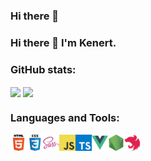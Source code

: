 ### Hi there 👋




### Hi there 👋 I'm Kenert. 

### GitHub stats:

<img align="center" src="https://github-readme-stats.vercel.app/api?username=karukenert&show_icons=true&theme=merko" />
<img align="center" src="https://github-readme-stats.vercel.app/api/top-langs/?username=karukenert&theme=merko" />

### Languages and Tools:

<img align="left" alt="HTML" width="26px" src="https://raw.githubusercontent.com/github/explore/master/topics/html/html.png" />
<img align="left" alt="CSS" width="26px" src="https://raw.githubusercontent.com/github/explore/master/topics/css/css.png" />
<img align="left" alt="Sass" width="26px" src="https://raw.githubusercontent.com/github/explore/master/topics/sass/sass.png" />
<img align="left" alt="JavaScript" width="26px" src="https://raw.githubusercontent.com/github/explore/master/topics/javascript/javascript.png" />
<img align="left" alt="TypeScript" width="26px" src="https://raw.githubusercontent.com/github/explore/master/topics/typescript/typescript.png" />
<img align="left" alt="Vue" width="26px" src="https://raw.githubusercontent.com/github/explore/master/topics/vue/vue.png" />
<img align="left" alt="Node.js" width="26px" src="https://raw.githubusercontent.com/github/explore/master/topics/nodejs/nodejs.png" />
<img align="left" alt="Nest.js" width="26px" src="https://raw.githubusercontent.com/github/explore/master/topics/nestjs/nestjs.png" />
<!-- 
<img align="left" alt="Git" width="26px" src="https://raw.githubusercontent.com/github/explore/master/topics/git/git.png" />
<img align="left" alt="Terminal" width="26px" src="https://raw.githubusercontent.com/github/explore/master/topics/terminal/terminal.png" />
-->

